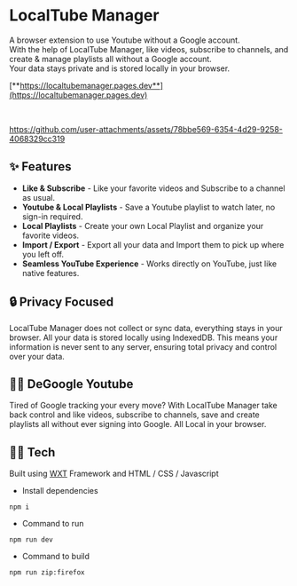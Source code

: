 # LocalTube Manager

A browser extension to use Youtube without a Google account. <br />
With the help of LocalTube Manager, like videos, subscribe to channels, and create & manage playlists all without a Google account. <br />
Your data stays private and is stored locally in your browser. <br />

[**https://localtubemanager.pages.dev**](https://localtubemanager.pages.dev)

<br />

https://github.com/user-attachments/assets/78bbe569-6354-4d29-9258-4068329cc319

## ✨ Features

- **Like & Subscribe** - Like your favorite videos and Subscribe to a channel as usual.
- **Youtube & Local Playlists** - Save a Youtube playlist to watch later, no sign-in required.
- **Local Playlists** - Create your own Local Playlist and organize your favorite videos.
- **Import / Export** - Export all your data and Import them to pick up where you left off.
- **Seamless YouTube Experience** - Works directly on YouTube, just like native features.

## 🔒 Privacy Focused

LocalTube Manager does not collect or sync data, everything stays in your browser. All your data is stored locally using IndexedDB. This means your information is never sent to any server, ensuring total privacy and control over your data.

## ⛓️‍💥 DeGoogle Youtube

Tired of Google tracking your every move? With LocalTube Manager take back control and like videos, subscribe to channels, save and create playlists all without ever signing into Google. All Local in your browser.

## 🧑‍💻 Tech

Built using [WXT](https://wxt.dev/) Framework and HTML / CSS / Javascript

- Install dependencies

```
npm i
```

- Command to run

```
npm run dev
```

- Command to build

```
npm run zip:firefox
```
